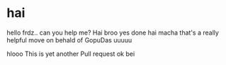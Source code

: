 # hai
hello frdz..
can you help me?
Hai broo yes done
hai
macha
that's a really helpful move on behald of GopuDas
uuuuu

hlooo
 This is yet another Pull request ok bei
